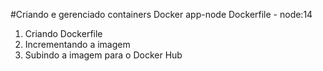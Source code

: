 #Criando e gerenciado containers Docker 
app-node
Dockerfile - node:14
1. Criando Dockerfile
2. Incrementando a imagem
3. Subindo a imagem para o Docker Hub
